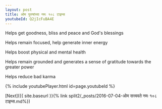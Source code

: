 ```yaml
---
layout: post
title: ओम पुरुषांच्या नमः १०८ टाइम्स
youtubeId: Q2jIcFuBA4E
---
```

 
 
Helps get goodness, bliss and peace and God's blessings
 
Helps remain focused, help generate inner energy 
 
Helps boost physical and mental health 
 
Helps remain grounded and generates a sense of gratitude towards the greater power 
 
Helps reduce bad karma
 
 
 
 


{% include youtubePlayer.html id=page.youtubeId %}
 
[Next]({{ site.baseurl }}{% link  split2/_posts/2016-07-04-ओम सत्त्ववते नमः १०८ टाइम्स.md%})
 
